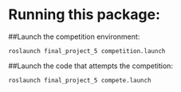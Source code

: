 

# Running this package:

##Launch the competition environment:

```
roslaunch final_project_5 competition.launch
```

##Launch the code that attempts the competition:
```
roslaunch final_project_5 compete.launch
```
